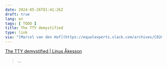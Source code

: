 ```yaml
---
date: 2024-05-26T01:41:26Z
draft: true
lang: en
tags: [ TODO ]
title: The TTY demystified
type: link
via: "[Marcel van den Hof](https://equalexperts.slack.com/archives/C02QDL3SZ/p1716639039325929)"
---
```


[The TTY demystified | Linus Åkesson](http://www.linusakesson.net/programming/tty/index.php)

> …
